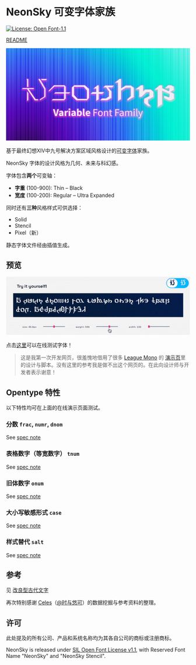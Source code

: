 # NeonSky 可变字体家族
 [![License: Open Font-1.1](https://img.shields.io/badge/License-OFL_1.1-lightgreen.svg)](https://opensource.org/licenses/OFL-1.1)

[README](README.md)

 ![repo](preview/repo.png)

基于最终幻想XIV中九号解决方案区域风格设计的[可变字体](https://web.dev/variable-fonts/)家族。

NeonSky 字体的设计风格为几何、未来与科幻感。

字体包含**两个**可变轴：

- **字重** (100-900): Thin – Black
- **宽度** (100-200): Regular – Ultra Expanded

同时还有**三种**风格样式可供选择：

- Solid
- Stencil
- Pixel（新）

静态字体文件经由插值生成。

## 预览

![Interactive Demo Animated Image](https://raw.githubusercontent.com/karaipsum/NeonSky-Font/main/preview/InteractiveDemo.gif)

点击[这里](https://karaipsum.github.io/neonsky-demo-cn.html)可以在线测试字体！

> 这是我第一次开发网页，很羞愧地借用了很多 [League Mono](https://github.com/theleagueof/league-mono) 的 [演示页](https://demos.tyfromtheinternet.com/leaguemonovariable/)里的设计与脚本。没有这里的参考我是做不出这个网页的。在此向设计师与开发者表示谢意！

## Opentype 特性

以下特性均可在上面的在线演示页面测试。

### 分数 `frac`, `numr`, `dnom`

See [spec note](https://learn.microsoft.com/en-us/typography/opentype/spec/features_fj#frac)

### 表格数字（等宽数字） `tnum`

See [spec note](https://learn.microsoft.com/en-us/typography/opentype/spec/features_pt#tnum)

### 旧体数字 `onum`

See [spec note](https://learn.microsoft.com/en-us/typography/opentype/spec/features_ko#onum)

### 大小写敏感形式 `case`

See [spec note](https://learn.microsoft.com/en-us/typography/opentype/spec/features_ae#case)

### 样式替代 `salt`

See [spec note](https://learn.microsoft.com/en-us/typography/opentype/spec/features_pt#salt)

## 参考

见 [改良型古代文字](https://github.com/karaipsum/Postulated-Proto-Alphabet)

再次特别感谢 [Celes](https://club.huijiwiki.com/wiki/%E7%89%B9%E6%AE%8A:%E9%A9%BE%E9%A9%B6%E5%AE%A4#/user/45979/main)（[@时与悠可](https://weibo.com/u/3506214112)）的数据挖掘与参考资料的整理。

## 许可

此处提及的所有公司、产品和系统名称均为其各自公司的商标或注册商标。

NeonSky is released under [SIL Open Font License v1.1](https://openfontlicense.org/), with Reserved Font Name "NeonSky" and "NeonSky Stencil".
